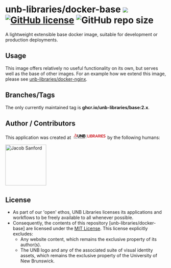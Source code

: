 # unb-libraries/docker-base  [![](https://github.com/unb-libraries/docker-base/workflows/build-test-deploy/badge.svg?branch=2.x)](https://github.com/unb-libraries/docker-base/actions?query=workflow%3Abuild-test-deploy) [![GitHub license](https://img.shields.io/github/license/unb-libraries/docker-base)](https://github.com/unb-libraries/lib.unb.ca/blob/prod/LICENSE) ![GitHub repo size](https://img.shields.io/github/repo-size/unb-libraries/docker-base?label=lean%20repo%20size)
A lightweight extensible base docker image, suitable for development or production deployments.

## Usage
This image offers relatively no useful functionality on its own, but serves well as the base of other images. For an example how we extend this image, please see [unb-libraries/docker-nginx](https://github.com/unb-libraries/docker-nginx).

## Branches/Tags
The only currently maintained tag is **ghcr.io/unb-libraries/base:2.x**.

## Author / Contributors
This application was created at [![UNB Libraries](https://github.com/unb-libraries/assets/raw/master/unblibbadge.png "UNB Libraries")](https://lib.unb.ca) by the following humans:

<a href="https://github.com/JacobSanford"><img src="https://avatars.githubusercontent.com/u/244894?v=3" title="Jacob Sanford" width="128" height="128"></a>

## License
- As part of our 'open' ethos, UNB Libraries licenses its applications and workflows to be freely available to all whenever possible.
- Consequently, the contents of this repository [unb-libraries/docker-base] are licensed under the [MIT License](http://opensource.org/licenses/mit-license.html). This license explicitly excludes:
  - Any website content, which remains the exclusive property of its author(s).
  - The UNB logo and any of the associated suite of visual identity assets, which remains the exclusive property of the University of New Brunswick.
